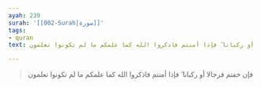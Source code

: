 ```yaml
---
ayah: 239
surah: '[[002-Surah|سورة]]'
tags:
- quran
text: فإن خفتم فرجالا أو ركبانا ۖ فإذا أمنتم فاذكروا الله كما علمكم ما لم تكونوا تعلمون

---
```

> فإن خفتم فرجالا أو ركبانا ۖ فإذا أمنتم فاذكروا الله كما علمكم ما لم تكونوا تعلمون
